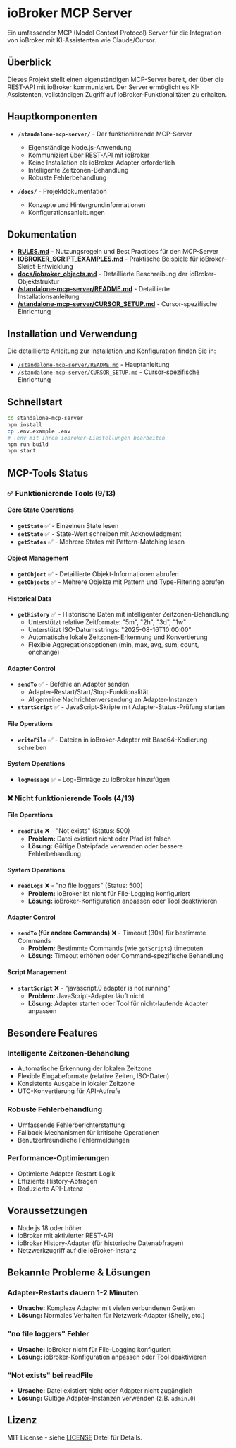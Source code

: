 # ioBroker MCP Server

Ein umfassender MCP (Model Context Protocol) Server für die Integration von ioBroker mit KI-Assistenten wie Claude/Cursor.

## Überblick

Dieses Projekt stellt einen eigenständigen MCP-Server bereit, der über die REST-API mit ioBroker kommuniziert. Der Server ermöglicht es KI-Assistenten, vollständigen Zugriff auf ioBroker-Funktionalitäten zu erhalten.

## Hauptkomponenten

- **`/standalone-mcp-server/`** - Der funktionierende MCP-Server
  - Eigenständige Node.js-Anwendung
  - Kommuniziert über REST-API mit ioBroker
  - Keine Installation als ioBroker-Adapter erforderlich
  - Intelligente Zeitzonen-Behandlung
  - Robuste Fehlerbehandlung

- **`/docs/`** - Projektdokumentation
  - Konzepte und Hintergrundinformationen
  - Konfigurationsanleitungen

## Dokumentation

- **[RULES.md](./RULES.md)** - Nutzungsregeln und Best Practices für den MCP-Server
- **[IOBROKER_SCRIPT_EXAMPLES.md](./IOBROKER_SCRIPT_EXAMPLES.md)** - Praktische Beispiele für ioBroker-Skript-Entwicklung
- **[docs/iobroker_objects.md](./docs/iobroker_objects.md)** - Detaillierte Beschreibung der ioBroker-Objektstruktur
- **[/standalone-mcp-server/README.md](./standalone-mcp-server/README.md)** - Detaillierte Installationsanleitung
- **[/standalone-mcp-server/CURSOR_SETUP.md](./standalone-mcp-server/CURSOR_SETUP.md)** - Cursor-spezifische Einrichtung

## Installation und Verwendung

Die detaillierte Anleitung zur Installation und Konfiguration finden Sie in:
- [`/standalone-mcp-server/README.md`](./standalone-mcp-server/README.md) - Hauptanleitung
- [`/standalone-mcp-server/CURSOR_SETUP.md`](./standalone-mcp-server/CURSOR_SETUP.md) - Cursor-spezifische Einrichtung

## Schnellstart

```bash
cd standalone-mcp-server
npm install
cp .env.example .env
# .env mit Ihren ioBroker-Einstellungen bearbeiten
npm run build
npm start
```

## MCP-Tools Status

### ✅ **Funktionierende Tools (9/13)**

#### **Core State Operations**
- **`getState`** ✅ - Einzelnen State lesen
- **`setState`** ✅ - State-Wert schreiben mit Acknowledgment
- **`getStates`** ✅ - Mehrere States mit Pattern-Matching lesen

#### **Object Management**
- **`getObject`** ✅ - Detaillierte Objekt-Informationen abrufen
- **`getObjects`** ✅ - Mehrere Objekte mit Pattern und Type-Filtering abrufen

#### **Historical Data**
- **`getHistory`** ✅ - Historische Daten mit intelligenter Zeitzonen-Behandlung
  - Unterstützt relative Zeitformate: "5m", "2h", "3d", "1w"
  - Unterstützt ISO-Datumsstrings: "2025-08-16T10:00:00"
  - Automatische lokale Zeitzonen-Erkennung und Konvertierung
  - Flexible Aggregationsoptionen (min, max, avg, sum, count, onchange)

#### **Adapter Control**
- **`sendTo`** ✅ - Befehle an Adapter senden
  - Adapter-Restart/Start/Stop-Funktionalität
  - Allgemeine Nachrichtenversendung an Adapter-Instanzen
- **`startScript`** ✅ - JavaScript-Skripte mit Adapter-Status-Prüfung starten

#### **File Operations**
- **`writeFile`** ✅ - Dateien in ioBroker-Adapter mit Base64-Kodierung schreiben

#### **System Operations**
- **`logMessage`** ✅ - Log-Einträge zu ioBroker hinzufügen

### ❌ **Nicht funktionierende Tools (4/13)**

#### **File Operations**
- **`readFile`** ❌ - "Not exists" (Status: 500)
  - **Problem:** Datei existiert nicht oder Pfad ist falsch
  - **Lösung:** Gültige Dateipfade verwenden oder bessere Fehlerbehandlung

#### **System Operations**
- **`readLogs`** ❌ - "no file loggers" (Status: 500)
  - **Problem:** ioBroker ist nicht für File-Logging konfiguriert
  - **Lösung:** ioBroker-Konfiguration anpassen oder Tool deaktivieren

#### **Adapter Control**
- **`sendTo` (für andere Commands)** ❌ - Timeout (30s) für bestimmte Commands
  - **Problem:** Bestimmte Commands (wie `getScripts`) timeouten
  - **Lösung:** Timeout erhöhen oder Command-spezifische Behandlung

#### **Script Management**
- **`startScript`** ❌ - "javascript.0 adapter is not running"
  - **Problem:** JavaScript-Adapter läuft nicht
  - **Lösung:** Adapter starten oder Tool für nicht-laufende Adapter anpassen

## Besondere Features

### **Intelligente Zeitzonen-Behandlung**
- Automatische Erkennung der lokalen Zeitzone
- Flexible Eingabeformate (relative Zeiten, ISO-Daten)
- Konsistente Ausgabe in lokaler Zeitzone
- UTC-Konvertierung für API-Aufrufe

### **Robuste Fehlerbehandlung**
- Umfassende Fehlerberichterstattung
- Fallback-Mechanismen für kritische Operationen
- Benutzerfreundliche Fehlermeldungen

### **Performance-Optimierungen**
- Optimierte Adapter-Restart-Logik
- Effiziente History-Abfragen
- Reduzierte API-Latenz

## Voraussetzungen

- Node.js 18 oder höher
- ioBroker mit aktivierter REST-API
- ioBroker History-Adapter (für historische Datenabfragen)
- Netzwerkzugriff auf die ioBroker-Instanz

## Bekannte Probleme & Lösungen

### **Adapter-Restarts dauern 1-2 Minuten**
- **Ursache:** Komplexe Adapter mit vielen verbundenen Geräten
- **Lösung:** Normales Verhalten für Netzwerk-Adapter (Shelly, etc.)

### **"no file loggers" Fehler**
- **Ursache:** ioBroker nicht für File-Logging konfiguriert
- **Lösung:** ioBroker-Konfiguration anpassen oder Tool deaktivieren

### **"Not exists" bei readFile**
- **Ursache:** Datei existiert nicht oder Adapter nicht zugänglich
- **Lösung:** Gültige Adapter-Instanzen verwenden (z.B. `admin.0`)

## Lizenz

MIT License - siehe [LICENSE](LICENSE) Datei für Details. 